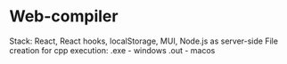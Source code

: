 # Web-compiler
Stack: React, React hooks, localStorage,  MUI, Node.js as server-side
File creation for cpp execution:
.exe - windows
.out - macos
